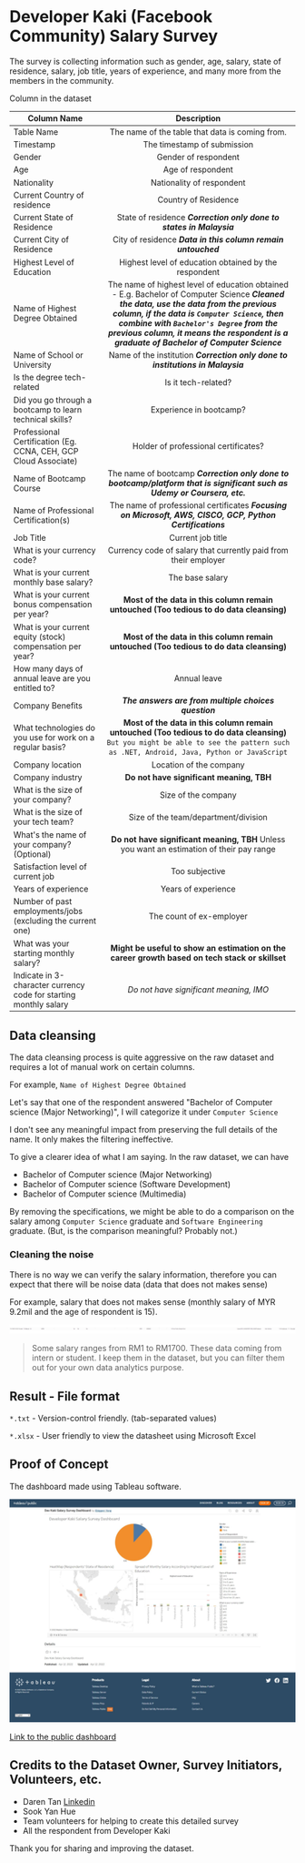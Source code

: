 
# Developer Kaki (Facebook Community) Salary Survey

The survey is collecting information such as gender, age, salary, state of residence, salary, job title, years of experience, and many more from the members in the community.

Column in the dataset

| Column Name   |     Description     |  
|----------|:-------------:|
| Table Name | The name of the table that data is coming from. |
| Timestamp |   The timestamp of submission   |
| Gender | Gender of respondent |
| Age | Age of respondent |
| Nationality | Nationality of respondent |
| Current Country of residence | Country of Residence |
| Current State of Residence | State of residence _**Correction only done to states in Malaysia**_ |
| Current City of Residence | City of residence _**Data in this column remain untouched**_ |
| Highest Level of Education | Highest level of education obtained by the respondent |
| Name of Highest Degree Obtained | The name of highest level of education obtained - E.g. Bachelor of Computer Science _**Cleaned the data, use the data from the previous column, if the data is `Computer Science`, then combine with `Bachelor's Degree` from the previous column, it means the respondent is a graduate of Bachelor of Computer Science**_ |
| Name of School or University | Name of the institution _**Correction only done to institutions in Malaysia**_ |
| Is the degree tech-related | Is it tech-related? |
| Did you go through a bootcamp to learn technical skills? | Experience in bootcamp? |
| Professional Certification (Eg. CCNA, CEH, GCP Cloud Associate) | Holder of professional certificates? |
| Name of Bootcamp Course | The name of bootcamp _**Correction only done to bootcamp/platform that is significant such as Udemy or Coursera, etc.**_ |
| Name of Professional Certification(s) | The name of professional certificates _**Focusing on  Microsoft, AWS, CISCO, GCP, Python Certifications**_ |
| Job Title | Current job title |
| What is your currency code? | Currency code of salary that currently paid from their employer |
| What is your current monthly base salary? | The base salary |
| What is your current bonus compensation per year? | **Most of the data in this column remain untouched (Too tedious to do data cleansing)** |
| What is your current equity (stock) compensation per year? | **Most of the data in this column remain untouched (Too tedious to do data cleansing)** |
| How many days of annual leave are you entitled to? | Annual leave |
| Company Benefits | _**The answers are from multiple choices question**_ |
| What technologies do you use for work on a regular basis? | **Most of the data in this column remain untouched (Too tedious to do data cleansing)** `But you might be able to see the pattern such as .NET, Android, Java, Python or JavaScript` |
| Company location | Location of the company |
| Company industry | **Do not have significant meaning, TBH** |
| What is the size of your company? | Size of the company |
| What is the size of your tech team? | Size of the team/department/division |
| What's the name of your company? (Optional) | **Do not have significant meaning, TBH** Unless you want an estimation of their pay range |
| Satisfaction level of current job | Too subjective |
| Years of experience | Years of experience |
| Number of past employments/jobs (excluding the current one) | The count of ex-employer |
| What was your starting monthly salary? | **Might be useful to show an estimation on the career growth based on tech stack or skillset** |
| Indicate in 3-character currency code for starting monthly salary | _Do not have significant meaning, IMO_  |

## Data cleansing

The data cleansing process is quite aggressive on the raw dataset and requires a lot of manual work on certain columns.

For example, `Name of Highest Degree Obtained`

Let's say that one of the respondent answered "Bachelor of Computer science (Major Networking)", I will categorize it under `Computer Science`

I don't see any meaningful impact from preserving the full details of the name. It only makes the filtering ineffective.

To give a clearer idea of what I am saying. In the raw dataset, we can have

- Bachelor of Computer science (Major Networking)
- Bachelor of Computer science (Software Development)
- Bachelor of Computer science (Multimedia)

By removing the specifications, we might be able to do a comparison on the salary among `Computer Science` graduate and `Software Engineering` graduate. (But, is the comparison meaningful? Probably not.)

### Cleaning the noise

There is no way we can verify the salary information, therefore you can expect that there will be noise data (data that does not makes sense)

For example, salary that does not makes sense (monthly salary of MYR 9.2mil and the age of respondent is 15).

<img src="img/noise data example.png">


> Some salary ranges from RM1 to RM1700. These data coming from intern or student. I keep them in the dataset, but you can filter them out for your own data analytics purpose.



## Result - File format

`*.txt` - Version-control friendly. (tab-separated values)

`*.xlsx` - User friendly to view the datasheet using Microsoft Excel

## Proof of Concept

The dashboard made using Tableau software.

![screenshot](dashboard.jpeg)

[Link to the public dashboard](https://public.tableau.com/app/profile/ebiggerr.yong/viz/DevKakiSalarySurveyDashboard/Dashboard1)

## Credits to the Dataset Owner, Survey Initiators, Volunteers, etc.

- Daren Tan [Linkedin](https://www.linkedin.com/in/daren-tan/)
- Sook Yan Hue
- Team volunteers for helping to create this detailed survey
- All the respondent from Developer Kaki

Thank you for sharing and improving the dataset.
